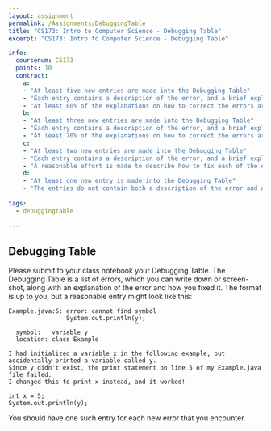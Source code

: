 ```yaml
---
layout: assignment
permalink: /Assignments/DebuggingTable
title: "CS173: Intro to Computer Science - Debugging Table"
excerpt: "CS173: Intro to Computer Science - Debugging Table"

info:
  coursenum: CS173
  points: 10
  contract:
    a: 
    - "At least five new entries are made into the Debugging Table"
    - "Each entry contains a description of the error, and a brief explanation about how to fix the error"
    - "At least 80% of the explanations on how to correct the errors are correct"
    b:
    - "At least three new entries are made into the Debugging Table"
    - "Each entry contains a description of the error, and a brief explanation about how to fix the error"
    - "At least 70% of the explanations on how to correct the errors are correct"
    c:
    - "At least two new entries are made into the Debugging Table"
    - "Each entry contains a description of the error, and a brief explanation about how to fix the error"
    - "A reasonable effort is made to describe how to fix each of the errors encountered, even if the explanation is incorrect"
    d:
    - "At least one new entry is made into the Debugging Table"
    - "The entries do not contain both a description of the error and a brief explanation about how to fix the error"
    
tags:
  - debuggingtable
  
---
```


## Debugging Table

Please submit to your class notebook your Debugging Table.  The Debugging Table is a list of errors, which you can write down or screen-shot, along with an explanation of the error and how you fixed it.  The format is up to you, but a reasonable entry might look like this:

```
Example.java:5: error: cannot find symbol
                System.out.println(y);
                                   ^
  symbol:   variable y
  location: class Example

I had initialized a variable x in the following example, but accidentally printed a variable called y.  
Since y didn't exist, the print statement on line 5 of my Example.java file failed.  
I changed this to print x instead, and it worked!

int x = 5;
System.out.println(y);
```

You should have one such entry for each new error that you encounter.